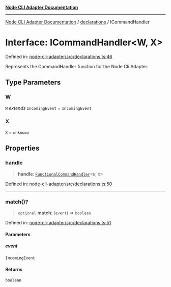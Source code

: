 [**Node CLI Adapter Documentation**](../../README.md)

***

[Node CLI Adapter Documentation](../../README.md) / [declarations](../README.md) / ICommandHandler

# Interface: ICommandHandler\<W, X\>

Defined in: [node-cli-adapter/src/declarations.ts:46](https://github.com/stonemjs/node-cli-adapter/blob/942602ba5f120245f6f1f4ea802cbd5e86b9d774/src/declarations.ts#L46)

Represents the CommandHandler function for the Node Cli Adapter.

## Type Parameters

### W

`W` *extends* `IncomingEvent` = `IncomingEvent`

### X

`X` = `unknown`

## Properties

### handle

> **handle**: [`FunctionalCommandHandler`](../type-aliases/FunctionalCommandHandler.md)\<`W`, `X`\>

Defined in: [node-cli-adapter/src/declarations.ts:50](https://github.com/stonemjs/node-cli-adapter/blob/942602ba5f120245f6f1f4ea802cbd5e86b9d774/src/declarations.ts#L50)

***

### match()?

> `optional` **match**: (`event`) => `boolean`

Defined in: [node-cli-adapter/src/declarations.ts:51](https://github.com/stonemjs/node-cli-adapter/blob/942602ba5f120245f6f1f4ea802cbd5e86b9d774/src/declarations.ts#L51)

#### Parameters

##### event

`IncomingEvent`

#### Returns

`boolean`
